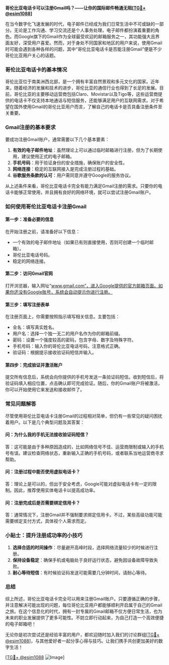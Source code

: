 **哥伦比亚电话卡可以注册Gmail吗？——让你的国际邮件畅通无阻[[TG💪+ @esim1088](https://t.me/s/esim1088)]**

在当今数字化飞速发展的时代，电子邮件已经成为我们日常生活中不可或缺的一部分。无论是工作沟通、学习交流还是个人事务处理，电子邮件都扮演着重要的角色。而Google旗下的Gmail作为全球最受欢迎的邮箱服务之一，其功能强大且界面友好，深受用户喜爱。然而，对于身处不同国家和地区的用户来说，使用Gmail时可能会遇到各种各样的问题，其中“哥伦比亚电话卡是否能注册Gmail”便是不少哥伦比亚用户关心的话题。

### **哥伦比亚电话卡的基本情况**

哥伦比亚位于南美洲西北部，是一个拥有丰富自然景观和多元文化的国家。近年来，随着经济的发展和技术的进步，哥伦比亚的通信行业也得到了长足的发展。目前，哥伦比亚的主要移动运营商包括Claro、Movistar以及Tigo等，这些运营商提供的电话卡不仅支持本地通话与短信服务，还能够满足用户的互联网需求。对于希望在国外使用Gmail的哥伦比亚用户而言，了解自己的电话卡是否具备注册条件至关重要。

### **Gmail注册的基本要求**

要成功注册Gmail账户，通常需要以下几个基本要素：

1. **有效的电子邮件地址**：虽然理论上可以通过临时邮箱进行注册，但为了长期使用，建议使用正式的电子邮箱。
2. **手机号码**：用于验证身份的安全措施，确保账户的安全性。
3. **网络连接**：稳定的互联网接入是完成注册过程的基础。
4. **谷歌服务条款的认可**：用户需同意并遵守Google的服务协议。

从上述条件来看，哥伦比亚电话卡完全有能力满足Gmail注册的需求。只要你的电话卡能够正常使用，并且拥有良好的网络环境，就可以尝试注册Gmail账户。

### **如何使用哥伦比亚电话卡注册Gmail**

#### **第一步：准备必要的信息**
在开始注册之前，请准备好以下信息：
- 一个有效的电子邮件地址（如果已有则直接使用，否则可创建一个临时邮箱）。
- 哥伦比亚电话号码。
- 稳定的网络连接。

#### **第二步：访问Gmail官网**
打开浏览器，输入网址“www.gmail.com”，进入Google提供的官方邮箱页面。如果你还没有Google账号，系统会自动提示你进行注册。

#### **第三步：填写注册表单**
在注册页面上，你需要按照指示填写相关信息。主要包括：
- 全名：填写真实姓名。
- 用户名：选择一个独一无二的用户名作为你的邮箱前缀。
- 密码：设置一个强度较高的密码，包含字母、数字及特殊字符。
- 手机号码：输入你的哥伦比亚电话号码，注意格式正确。
- 验证码：根据提示接收验证码短信并输入。

#### **第四步：完成验证并激活账户**
提交所有信息后，系统会向你提供的手机号发送一条验证码短信。收到短信后，将验证码填入相应位置，点击确认即可完成验证。随后，你的Gmail账户将被激活，你可以开始使用它来发送和接收邮件了。

### **常见问题解答**

尽管使用哥伦比亚电话卡注册Gmail的过程相对简单，但仍有一些常见的疑问困扰着用户。以下是几个典型问题及其答案：

#### **问：为什么我的手机无法接收验证码短信？**
答：这可能是由于多种原因造成的，比如网络信号不佳、运营商限制或输入的手机号有误。建议检查网络状态，重新输入正确的手机号码，或者联系当地运营商寻求帮助。

#### **问：注册过程中能否使用虚拟电话卡？**
答：理论上是可以的，但出于安全考虑，Google可能对虚拟电话卡有一定的限制。因此，推荐使用实体电话卡以提高成功率。

#### **问：注册完成后是否需要绑定信用卡？**
答：通常情况下，注册Gmail并不强制要求绑定信用卡。不过，某些高级功能可能需要绑定支付方式，具体视个人需求而定。

### **小贴士：提升注册成功率的小技巧**

1. **选择合适的时间操作**：尽量避开高峰时段，选择网络流量较少的时候进行注册。
2. **保持设备稳定**：确保手机或电脑处于良好运行状态，避免因设备故障导致失败。
3. **耐心等待短信**：有时候验证码发送可能需要几分钟时间，请耐心等待。

### **总结**

综上所述，哥伦比亚电话卡完全可以用来注册Gmail账户。只要遵循正确的步骤，并注意解决可能出现的问题，每位哥伦比亚用户都能够顺利开启属于自己的Gmail之旅。在这个信息化的时代，拥有一封专属的Gmail邮箱不仅方便日常生活，也为未来的职业发展提供了更多可能性。不妨立即行动起来，为自己打造一个高效便捷的电子邮箱吧！

无论你是初次尝试还是经验丰富的用户，都欢迎随时加入我们的讨论群组[[TG💪+ @esim1088](https://t.me/s/esim1088)]，与其他爱好者一起分享心得与技巧。让我们携手共创更加美好的数字生活！

[[TG💪+ @esim1088](https://t.me/s/esim1088) ![Image](https://i.postimg.cc/4NQfJmqS/Snipaste-2025-05-13-00-14-12.png)]